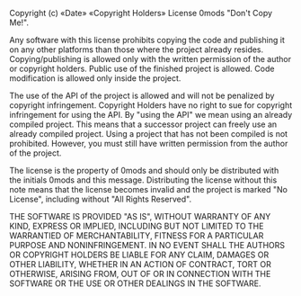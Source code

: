 Copyright (c) «Date» «Copyright Holders»
License 0mods "Don't Copy Me!".

Any software with this license prohibits copying the code and publishing it 
on any other platforms than those where the project already resides. 
Copying/publishing is allowed only with the written permission of 
the author or copyright holders. Public use of the finished project is allowed. 
Code modification is allowed only inside the project.

The use of the API of the project is allowed and will not be penalized by copyright infringement. Copyright Holders have no right to sue for copyright infringement for using the API.
By "using the API" we mean using an already compiled project. This means that a successor project can freely use an already compiled project.
Using a project that has not been compiled is not prohibited. However, you must still have written permission from the author of the project.

The license is the property of 0mods and should only be distributed with the initials 0mods 
and this message. Distributing the license without this note means that the license becomes
invalid and the project is marked "No License", including without "All Rights Reserved".

THE SOFTWARE IS PROVIDED "AS IS", WITHOUT WARRANTY OF ANY KIND, EXPRESS OR
IMPLIED, INCLUDING BUT NOT LIMITED TO THE WARRANTIED OF MERCHANTABILITY,
FITNESS FOR A PARTICULAR PURPOSE AND NONINFRINGEMENT. IN NO EVENT SHALL THE
AUTHORS OR COPYRIGHT HOLDERS BE LIABLE FOR ANY CLAIM, DAMAGES OR OTHER
LIABILITY, WHETHER IN AN ACTION OF CONTRACT, TORT OR OTHERWISE, ARISING FROM,
OUT OF OR IN CONNECTION WITH THE SOFTWARE OR THE USE OR OTHER DEALINGS IN THE
SOFTWARE.

